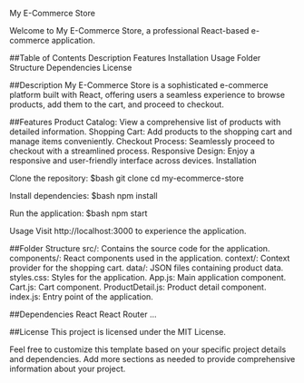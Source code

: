 
My E-Commerce Store

Welcome to My E-Commerce Store, a professional React-based e-commerce application.

##Table of Contents
Description
Features
Installation
Usage
Folder Structure
Dependencies
License

##Description
My E-Commerce Store is a sophisticated e-commerce platform built with React, offering users a seamless experience to browse products, add them to the cart, and proceed to checkout.

##Features
Product Catalog: View a comprehensive list of products with detailed information.
Shopping Cart: Add products to the shopping cart and manage items conveniently.
Checkout Process: Seamlessly proceed to checkout with a streamlined process.
Responsive Design: Enjoy a responsive and user-friendly interface across devices.
Installation

Clone the repository:
$bash
git clone <repository-url>
cd my-ecommerce-store

Install dependencies:
$bash
npm install

Run the application:
$bash
npm start

Usage
Visit http://localhost:3000 to experience the application.

##Folder Structure
src/: Contains the source code for the application.
components/: React components used in the application.
context/: Context provider for the shopping cart.
data/: JSON files containing product data.
styles.css: Styles for the application.
App.js: Main application component.
Cart.js: Cart component.
ProductDetail.js: Product detail component.
index.js: Entry point of the application.

##Dependencies
React
React Router
...

##License
This project is licensed under the MIT License.

Feel free to customize this template based on your specific project details and dependencies. Add more sections as needed to provide comprehensive information about your project.
